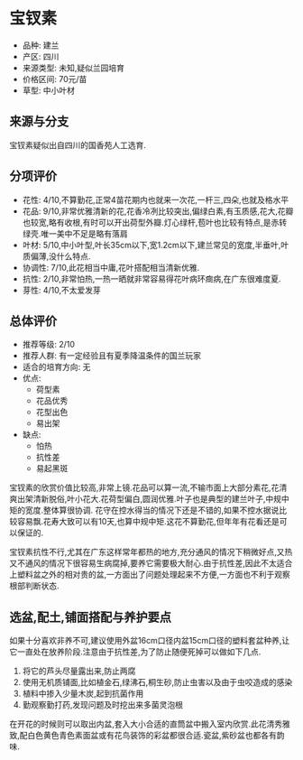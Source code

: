 # 宝钗素

+ 品种: 建兰
+ 产区: 四川
+ 来源类型: 未知,疑似兰园培育
+ 价格区间: 70元/苗
+ 草型: 中小叶材

## 来源与分支

宝钗素疑似出自四川的国香苑人工选育.

## 分项评价

+ 花性: 4/10,不算勤花,正常4苗花期内也就来一次花,一杆三,四朵,也就及格水平
+ 花品: 9/10,非常优雅清新的花,花香冷冽比较突出,偏绿白素,有玉质感,花大,花瓣也较宽,略有收根,有时可以开出荷型外瓣.灯心绿杆,苞叶也比较有特点,是赤转绿壳.唯一美中不足是略有落肩
+ 叶材: 5/10,中小叶型,叶长35cm以下,宽1.2cm以下,建兰常见的宽度,半垂叶,叶质偏薄,没什么特点.
+ 协调性: 7/10,此花相当中庸,花叶搭配相当清新优雅.
+ 抗性: 2/10,非常怕热,一热一晒就非常容易得花叶病环癍病,在广东很难度夏.
+ 芽性: 4/10,不太爱发芽

## 总体评价

+ 推荐等级: 2/10
+ 推荐人群: 有一定经验且有夏季降温条件的国兰玩家
+ 适合的培育方向: 无
+ 优点:
    + 荷型素
    + 花品优秀
    + 花型出色
    + 易出架
+ 缺点:
    + 怕热
    + 抗性差
    + 易起黑斑

宝钗素的欣赏价值比较高,非常上镜.花品可以算一流,不输市面上大部分素花,花清爽出架清新脱俗,叶小花大.花荷型偏白,圆润优雅.叶子也是典型的建兰叶子,中规中矩的宽度.整体算很协调.
花守在控水得当的情况下还是不错的,如果不控水据说比较容易飘.花寿大致可以有10天,也算中规中矩.这花不算勤花,但年年有花看还是可以保证的.

宝钗素抗性不行,尤其在广东这样常年都热的地方,充分通风的情况下稍微好点,又热又不通风的情况下很容易生病腐掉,要养它需要极大耐心.由于抗性差,因此不太适合上塑料盆之外的相对贵的盆,一方面出了问题处理起来不方便,一方面也不利于观察根部判断状态.

## 选盆,配土,铺面搭配与养护要点

如果十分喜欢非养不可,建议使用外盆16cm口径内盆15cm口径的塑料套盆种养,让它一直处在放养阶段.注意由于抗性差,为了防止随便死掉可以做如下几点.

1. 将它的芦头尽量露出来,防止两腐
2. 使用无机质铺面,比如植金石,绿沸石,桐生砂,防止虫害以及由于虫咬造成的感染
3. 植料中掺入少量木炭,起到抗菌作用
4. 勤观察勤打药,发现问题及时挖出来多菌灵泡根

在开花的时候则可以取出内盆,套入大小合适的直筒盆中搬入室内欣赏.此花清秀雅致,配白色黄色青色素面盆或有花鸟装饰的彩盆都很合适.瓷盆,紫砂盆也都各有韵味.
